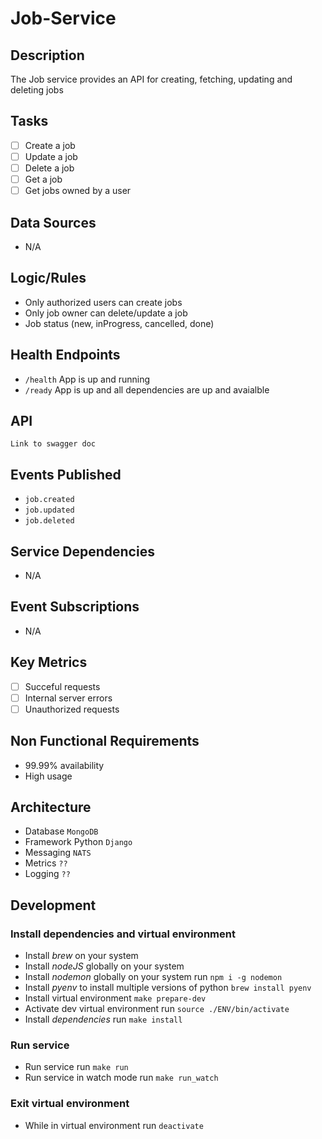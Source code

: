 # Job-Service

## Description

The Job service provides an API for creating, fetching, updating and deleting jobs

## Tasks

- [ ] Create a job
- [ ] Update a job
- [ ] Delete a job
- [ ] Get a job
- [ ] Get jobs owned by a user

## Data Sources

- N/A

## Logic/Rules

- Only authorized users can create jobs
- Only job owner can delete/update a job
- Job status (new, inProgress, cancelled, done)

## Health Endpoints

- `/health` App is up and running
- `/ready` App is up and all dependencies are up and avaialble

## API

`Link to swagger doc`

## Events Published

- `job.created`
- `job.updated`
- `job.deleted`

## Service Dependencies

- N/A

## Event Subscriptions

- N/A

## Key Metrics

- [ ] Succeful requests
- [ ] Internal server errors
- [ ] Unauthorized requests

## Non Functional Requirements

- 99.99% availability
- High usage

## Architecture

- Database `MongoDB`
- Framework Python `Django`
- Messaging `NATS`
- Metrics `??`
- Logging `??`

## Development

### Install dependencies and virtual environment

- Install _brew_ on your system
- Install _nodeJS_ globally on your system
- Install _nodemon_ globally on your system run `npm i -g nodemon`
- Install _pyenv_ to install multiple versions of python `brew install pyenv`
- Install virtual environment `make prepare-dev`
- Activate dev virtual environment run `source ./ENV/bin/activate`
- Install _dependencies_ run `make install`

### Run service

- Run service run `make run`
- Run service in watch mode run `make run_watch`

### Exit virtual environment

- While in virtual environment run `deactivate`

